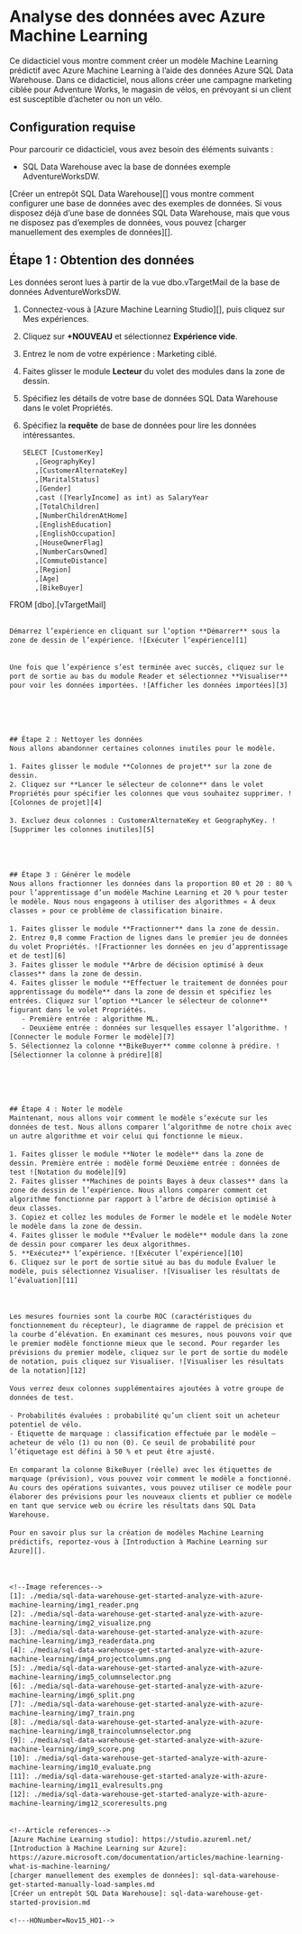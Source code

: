<properties
   pageTitle="Analyse de données avec Azure Machine Learning | Microsoft Azure"
   description="Didacticiel sur l’utilisation de Microsoft Azure Machine Learning avec Microsoft Azure SQL Data Warehouse, dans le cadre du développement de solutions."
   services="sql-data-warehouse"
   documentationCenter="NA"
   authors="sahaj08"
   manager="barbkess"
   editor=""/>

<tags
   ms.service="sql-data-warehouse"
   ms.devlang="NA"
   ms.topic="article"
   ms.tgt_pltfrm="NA"
   ms.workload="data-services"
   ms.date="10/21/2015"
   ms.author="sahajs"/>

# Analyse des données avec Azure Machine Learning
Ce didacticiel vous montre comment créer un modèle Machine Learning prédictif avec Azure Machine Learning à l’aide des données Azure SQL Data Warehouse. Dans ce didacticiel, nous allons créer une campagne marketing ciblée pour Adventure Works, le magasin de vélos, en prévoyant si un client est susceptible d’acheter ou non un vélo.


## Configuration requise
Pour parcourir ce didacticiel, vous avez besoin des éléments suivants :

- SQL Data Warehouse avec la base de données exemple AdventureWorksDW.

[Créer un entrepôt SQL Data Warehouse][] vous montre comment configurer une base de données avec des exemples de données. Si vous disposez déjà d’une base de données SQL Data Warehouse, mais que vous ne disposez pas d’exemples de données, vous pouvez [charger manuellement des exemples de données][].


## Étape 1 : Obtention des données 
Les données seront lues à partir de la vue dbo.vTargetMail de la base de données AdventureWorksDW.

1. Connectez-vous à [Azure Machine Learning Studio][], puis cliquez sur Mes expériences.
2. Cliquez sur **+NOUVEAU** et sélectionnez **Expérience vide**.
3. Entrez le nom de votre expérience : Marketing ciblé.
4. Faites glisser le module **Lecteur** du volet des modules dans la zone de dessin.
5. Spécifiez les détails de votre base de données SQL Data Warehouse dans le volet Propriétés. 
6. Spécifiez la **requête** de base de données pour lire les données intéressantes.
   
   ```
   SELECT [CustomerKey]
      ,[GeographyKey]
      ,[CustomerAlternateKey]
      ,[MaritalStatus]
      ,[Gender]
      ,cast ([YearlyIncome] as int) as SalaryYear
      ,[TotalChildren]
      ,[NumberChildrenAtHome]
      ,[EnglishEducation]
      ,[EnglishOccupation]
      ,[HouseOwnerFlag]
      ,[NumberCarsOwned]
      ,[CommuteDistance]
      ,[Region]
      ,[Age]
      ,[BikeBuyer]
  FROM [dbo].[vTargetMail]
   ```

Démarrez l’expérience en cliquant sur l’option **Démarrer** sous la zone de dessin de l’expérience. ![Exécuter l’expérience][1]


Une fois que l’expérience s’est terminée avec succès, cliquez sur le port de sortie au bas du module Reader et sélectionnez **Visualiser** pour voir les données importées. ![Afficher les données importées][3]





## Étape 2 : Nettoyer les données
Nous allons abandonner certaines colonnes inutiles pour le modèle.

1. Faites glisser le module **Colonnes de projet** sur la zone de dessin.
2. Cliquez sur **Lancer le sélecteur de colonne** dans le volet Propriétés pour spécifier les colonnes que vous souhaitez supprimer. ![Colonnes de projet][4]

3. Excluez deux colonnes : CustomerAlternateKey et GeographyKey. ![Supprimer les colonnes inutiles][5]




## Étape 3 : Générer le modèle
Nous allons fractionner les données dans la proportion 80 et 20 : 80 % pour l’apprentissage d’un modèle Machine Learning et 20 % pour tester le modèle. Nous nous engageons à utiliser des algorithmes « À deux classes » pour ce problème de classification binaire.

1. Faites glisser le module **Fractionner** dans la zone de dessin.
2. Entrez 0,8 comme Fraction de lignes dans le premier jeu de données du volet Propriétés. ![Fractionner les données en jeu d’apprentissage et de test][6]
3. Faites glisser le module **Arbre de décision optimisé à deux classes** dans la zone de dessin.
4. Faites glisser le module **Effectuer le traitement de données pour apprentissage du modèle** dans la zone de dessin et spécifiez les entrées. Cliquez sur l’option **Lancer le sélecteur de colonne** figurant dans le volet Propriétés.
      - Première entrée : algorithme ML.
      - Deuxième entrée : données sur lesquelles essayer l’algorithme. ![Connecter le module Former le modèle][7]
5. Sélectionnez la colonne **BikeBuyer** comme colonne à prédire. ![Sélectionner la colonne à prédire][8]





## Étape 4 : Noter le modèle
Maintenant, nous allons voir comment le modèle s’exécute sur les données de test. Nous allons comparer l’algorithme de notre choix avec un autre algorithme et voir celui qui fonctionne le mieux.

1. Faites glisser le module **Noter le modèle** dans la zone de dessin. Première entrée : modèle formé Deuxième entrée : données de test ![Notation du modèle][9]
2. Faites glisser **Machines de points Bayes à deux classes** dans la zone de dessin de l’expérience. Nous allons comparer comment cet algorithme fonctionne par rapport à l’arbre de décision optimisé à deux classes.
3. Copiez et collez les modules de Former le modèle et le modèle Noter le modèle dans la zone de dessin.
4. Faites glisser le module **Évaluer le modèle** module dans la zone de dessin pour comparer les deux algorithmes.
5. **Exécutez** l’expérience. ![Exécuter l’expérience][10]
6. Cliquez sur le port de sortie situé au bas du module Évaluer le modèle, puis sélectionnez Visualiser. ![Visualiser les résultats de l’évaluation][11]



Les mesures fournies sont la courbe ROC (caractéristiques du fonctionnement du récepteur), le diagramme de rappel de précision et la courbe d’élévation. En examinant ces mesures, nous pouvons voir que le premier modèle fonctionne mieux que le second. Pour regarder les prévisions du premier modèle, cliquez sur le port de sortie du modèle de notation, puis cliquez sur Visualiser. ![Visualiser les résultats de la notation][12]

Vous verrez deux colonnes supplémentaires ajoutées à votre groupe de données de test.

- Probabilités évaluées : probabilité qu’un client soit un acheteur potentiel de vélo.
- Étiquette de marquage : classification effectuée par le modèle – acheteur de vélo (1) ou non (0). Ce seuil de probabilité pour l’étiquetage est défini à 50 % et peut être ajusté.

En comparant la colonne BikeBuyer (réelle) avec les étiquettes de marquage (prévision), vous pouvez voir comment le modèle a fonctionné. Au cours des opérations suivantes, vous pouvez utiliser ce modèle pour élaborer des prévisions pour les nouveaux clients et publier ce modèle en tant que service web ou écrire les résultats dans SQL Data Warehouse.

Pour en savoir plus sur la création de modèles Machine Learning prédictifs, reportez-vous à [Introduction à Machine Learning sur Azure][].



<!--Image references-->
[1]: ./media/sql-data-warehouse-get-started-analyze-with-azure-machine-learning/img1_reader.png
[2]: ./media/sql-data-warehouse-get-started-analyze-with-azure-machine-learning/img2_visualize.png
[3]: ./media/sql-data-warehouse-get-started-analyze-with-azure-machine-learning/img3_readerdata.png
[4]: ./media/sql-data-warehouse-get-started-analyze-with-azure-machine-learning/img4_projectcolumns.png
[5]: ./media/sql-data-warehouse-get-started-analyze-with-azure-machine-learning/img5_columnselector.png
[6]: ./media/sql-data-warehouse-get-started-analyze-with-azure-machine-learning/img6_split.png
[7]: ./media/sql-data-warehouse-get-started-analyze-with-azure-machine-learning/img7_train.png
[8]: ./media/sql-data-warehouse-get-started-analyze-with-azure-machine-learning/img8_traincolumnselector.png
[9]: ./media/sql-data-warehouse-get-started-analyze-with-azure-machine-learning/img9_score.png
[10]: ./media/sql-data-warehouse-get-started-analyze-with-azure-machine-learning/img10_evaluate.png
[11]: ./media/sql-data-warehouse-get-started-analyze-with-azure-machine-learning/img11_evalresults.png
[12]: ./media/sql-data-warehouse-get-started-analyze-with-azure-machine-learning/img12_scoreresults.png


<!--Article references-->
[Azure Machine Learning studio]: https://studio.azureml.net/
[Introduction à Machine Learning sur Azure]: https://azure.microsoft.com/documentation/articles/machine-learning-what-is-machine-learning/
[charger manuellement des exemples de données]: sql-data-warehouse-get-started-manually-load-samples.md
[Créer un entrepôt SQL Data Warehouse]: sql-data-warehouse-get-started-provision.md

<!---HONumber=Nov15_HO1-->